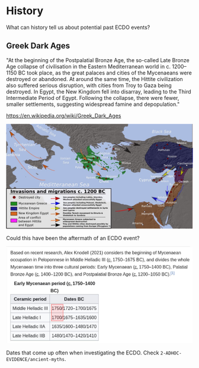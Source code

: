 # History

What can history tell us about potential past ECDO events?

## Greek Dark Ages

"At the beginning of the Postpalatial Bronze Age, the so-called Late Bronze Age collapse of civilisation in the Eastern Mediterranean world in c. 1200–1150 BC took place, as the great palaces and cities of the Mycenaeans were destroyed or abandoned. At around the same time, the Hittite civilization also suffered serious disruption, with cities from Troy to Gaza being destroyed. In Egypt, the New Kingdom fell into disarray, leading to the Third Intermediate Period of Egypt. Following the collapse, there were fewer, smaller settlements, suggesting widespread famine and depopulation."

https://en.wikipedia.org/wiki/Greek_Dark_Ages

![migrations 1200](img/1200-migrations.jpg "migrations 1200")

Could this have been the aftermath of an ECDO event?

![1700 BC](img/1700-bc.jpg "1700 BC")

Dates that come up often when investigating the ECDO. Check `2-ADHOC-EVIDENCE/ancient-myths`.